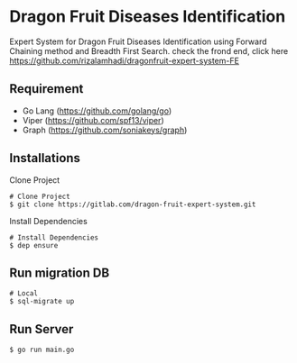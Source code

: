 # Dragon Fruit Diseases Identification

Expert System for Dragon Fruit Diseases Identification using Forward Chaining method and Breadth First Search.
check the frond end, click here https://github.com/rizalamhadi/dragonfruit-expert-system-FE

## Requirement

- Go Lang (https://github.com/golang/go)
- Viper (https://github.com/spf13/viper)
- Graph (https://github.com/soniakeys/graph)

## Installations

Clone Project

```
# Clone Project
$ git clone https://gitlab.com/dragon-fruit-expert-system.git
```

Install Dependencies

```
# Install Dependencies
$ dep ensure
```

## Run migration DB

```
# Local
$ sql-migrate up
```

## Run Server

```
$ go run main.go
```

